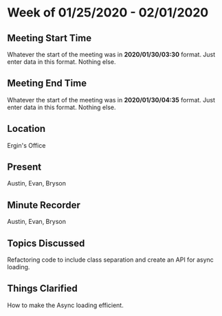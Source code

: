 # Week of 01/25/2020 - 02/01/2020

## Meeting Start Time

Whatever the start of the meeting was in **2020/01/30/03:30** format. Just enter data in this format. Nothing else.

## Meeting End Time

Whatever the start of the meeting was in **2020/01/30/04:35** format. Just enter data in this format. Nothing else.

## Location

Ergin's Office

## Present

Austin, Evan, Bryson

## Minute Recorder

Austin, Evan, Bryson

## Topics Discussed

Refactoring code to include class separation and create an API for async loading.

## Things Clarified

How to make the Async loading efficient.
